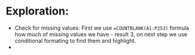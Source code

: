 # Exploration:
* Check for missing values: First we use `=COUNTBLANK(A1:P253)` formula how much of missing values we have - result 3, on next step we use conditional formating to find them and highlight.
*
